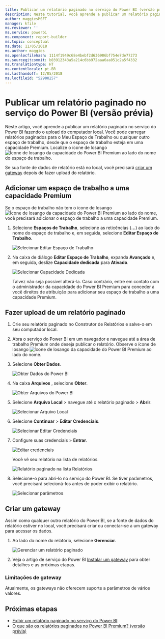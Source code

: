 ```yaml
---
title: Publicar um relatório paginado no serviço do Power BI (versão prévia)
description: Neste tutorial, você aprende a publicar um relatório paginado no serviço do Power BI fazendo o upload do computador local.
author: maggiesMSFT
manager: kfile
ms.reviewer: ''
ms.service: powerbi
ms.component: report-builder
ms.topic: conceptual
ms.date: 11/05/2018
ms.author: maggies
ms.openlocfilehash: 1114f1949c68e4bebf2d636906bf754e7de77273
ms.sourcegitcommit: b03912343a5a214c6bb972aaa6aa051c2a5f4332
ms.translationtype: HT
ms.contentlocale: pt-BR
ms.lasthandoff: 12/05/2018
ms.locfileid: "52900257"
---
```

# <a name="publish-a-paginated-report-to-the-power-bi-service-preview"></a>Publicar um relatório paginado no serviço do Power BI (versão prévia)

Neste artigo, você aprende a publicar um relatório paginado no serviço do Power BI fazendo o upload do computador local. Você pode carregar relatórios paginados para o Meu Espaço de Trabalho ou qualquer outro espaço de trabalho, desde que o espaço de trabalho esteja em uma capacidade Premium. Localize o ícone de losango ![Ícone de losango da capacidade do Power BI Premium](media/paginated-reports-save-to-power-bi-service/premium-diamond.png) ao lado do nome do espaço de trabalho. 

Se sua fonte de dados de relatório está no local, você precisará [criar um gateway](#create-a-gateway-to-an-on-premises-data-source) depois de fazer upload do relatório.

## <a name="add-a-workspace-to-a-premium-capacity"></a>Adicionar um espaço de trabalho a uma capacidade Premium

Se o espaço de trabalho não tem o ícone de losango ![Ícone de losango da capacidade do Power BI Premium](media/paginated-reports-save-to-power-bi-service/premium-diamond.png) ao lado do nome, você precisará adicionar o espaço de trabalho a uma capacidade Premium. 

1. Selecione **Espaços de Trabalho**, selecione as reticências (**...**) ao lado do nome do espaço de trabalho e, em seguida, selecione **Editar Espaço de Trabalho**.

    ![Selecionar Editar Espaço de Trabalho](media/paginated-reports-save-to-power-bi-service/power-bi-paginated-edit-workspace.png)

1. Na caixa de diálogo **Editar Espaço de Trabalho**, expanda **Avançado** e, em seguida, deslize **Capacidade dedicada** para **Ativado**.

    ![Selecionar Capacidade Dedicada](media/paginated-reports-save-to-power-bi-service/power-bi-paginated-edit-workspace-dialog.png)

   Talvez não seja possível alterá-la. Caso contrário, entre em contato com o administrador da capacidade do Power BI Premium para conceder a você direitos de atribuição para adicionar seu espaço de trabalho a uma capacidade Premium.


## <a name="upload-a-paginated-report"></a>Fazer upload de um relatório paginado

1. Crie seu relatório paginado no Construtor de Relatórios e salve-o em seu computador local.

1. Abra o serviço do Power BI em um navegador e navegue até a área de trabalho Premium onde deseja publicar o relatório. Observe o ícone de losango ![Ícone de losango da capacidade do Power BI Premium](media/paginated-reports-save-to-power-bi-service/premium-diamond.png) ao lado do nome. 

1. Selecione **Obter Dados**.

    ![Obter Dados do Power BI](media/paginated-reports-save-to-power-bi-service/power-bi-paginated-get-data.png)

1. Na caixa **Arquivos** , selecione **Obter**.

    ![Obter Arquivos do Power BI](media/paginated-reports-save-to-power-bi-service/power-bi-paginated-files-get.png)

1. Selecione **Arquivo Local** > navegue até o relatório paginado > **Abrir**.

    ![Selecionar Arquivo Local](media/paginated-reports-save-to-power-bi-service/power-bi-paginated-local-file.png)

1. Selecione **Continuar** > **Editar Credenciais**.

    ![Selecionar Editar Credenciais](media/paginated-reports-save-to-power-bi-service/power-bi-paginated-select-edit-credentials.png)

1. Configure suas credenciais > **Entrar**.

    ![Editar credenciais](media/paginated-reports-save-to-power-bi-service/power-bi-paginated-credentials.png)

   Você vê seu relatório na lista de relatórios.

    ![Relatório paginado na lista Relatórios](media/paginated-reports-save-to-power-bi-service/power-bi-paginated-wwi-report.png)

1. Selecione-o para abri-lo no serviço do Power BI. Se tiver parâmetros, você precisará selecioná-los antes de poder exibir o relatório.
 
    ![Selecionar parâmetros](media/paginated-reports-save-to-power-bi-service/power-bi-paginated-select-parameters.png)

## <a name="create-a-gateway"></a>Criar um gateway

Assim como qualquer outro relatório do Power BI, se a fonte de dados do relatório estiver no local, você precisará criar ou conectar-se a um gateway para acessar os dados.

1. Ao lado do nome do relatório, selecione **Gerenciar**.

   ![Gerenciar um relatório paginado](media/paginated-reports-save-to-power-bi-service/power-bi-paginated-manage.png)

1. Veja o artigo de serviço do Power BI [Instalar um gateway](service-gateway-install.md) para obter detalhes e as próximas etapas.

### <a name="gateway-limitations"></a>Limitações de gateway

Atualmente, os gateways não oferecem suporte a parâmetros de vários valores.


## <a name="next-steps"></a>Próximas etapas

- [Exibir um relatório paginado no serviço do Power BI](paginated-reports-view-power-bi-service.md)
- [O que são os relatórios paginados no Power BI Premium? (versão prévia)](paginated-reports-report-builder-power-bi.md)

